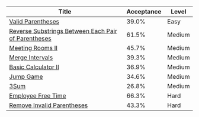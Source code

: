 | Title                                                                                                                                    | Acceptance   | Level   |
|------------------------------------------------------------------------------------------------------------------------------------------|--------------|---------|
| [Valid Parentheses](https://leetcode.com/problems/valid-parentheses)                                                                     | 39.0%        | Easy    |
| [Reverse Substrings Between Each Pair of Parentheses](https://leetcode.com/problems/reverse-substrings-between-each-pair-of-parentheses) | 61.5%        | Medium  |
| [Meeting Rooms II](https://leetcode.com/problems/meeting-rooms-ii)                                                                       | 45.7%        | Medium  |
| [Merge Intervals](https://leetcode.com/problems/merge-intervals)                                                                         | 39.3%        | Medium  |
| [Basic Calculator II](https://leetcode.com/problems/basic-calculator-ii)                                                                 | 36.9%        | Medium  |
| [Jump Game](https://leetcode.com/problems/jump-game)                                                                                     | 34.6%        | Medium  |
| [3Sum](https://leetcode.com/problems/3sum)                                                                                               | 26.8%        | Medium  |
| [Employee Free Time](https://leetcode.com/problems/employee-free-time)                                                                   | 66.3%        | Hard    |
| [Remove Invalid Parentheses](https://leetcode.com/problems/remove-invalid-parentheses)                                                   | 43.3%        | Hard    |